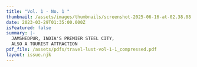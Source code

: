 ```yaml
---
title: "Vol. 1 - No. 1 "
thumbnail: /assets/images/thumbnails/screenshot-2025-06-16-at-02.38.08.png
date: 2023-03-29T01:35:00.000Z
isFeatured: false
summary: |-
  JAMSHEDPUR, INDIA'S PREMIER STEEL CITY,
  ALSO A TOURIST ATTRACTION
pdf_file: /assets/pdfs/travel-lust-vol-1-1_compressed.pdf
layout: issue.njk
---
```

